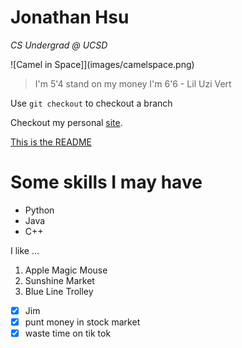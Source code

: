 # Jonathan Hsu

*CS Undergrad @ UCSD*

![Camel in Space]](images/camelspace.png)

> I'm 5'4 stand on my money I'm 6'6 - Lil Uzi Vert  

Use `git checkout` to checkout a branch 

Checkout my personal [site](http://www.jonathan-hsu.com).

[This is the README](README.md)

# Some skills I may have
- Python
- Java 
- C++

I like ...
1. Apple Magic Mouse
2. Sunshine Market
3. Blue Line Trolley

- [x] Jim
- [x] punt money in stock market
- [x] waste time on tik tok